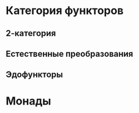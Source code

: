 
# Категория функторов

## 2-категория



## Естественные преобразования


## Эдофункторы



# Монады




